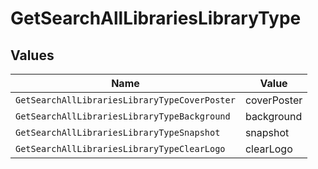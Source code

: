 # GetSearchAllLibrariesLibraryType


## Values

| Name                                          | Value                                         |
| --------------------------------------------- | --------------------------------------------- |
| `GetSearchAllLibrariesLibraryTypeCoverPoster` | coverPoster                                   |
| `GetSearchAllLibrariesLibraryTypeBackground`  | background                                    |
| `GetSearchAllLibrariesLibraryTypeSnapshot`    | snapshot                                      |
| `GetSearchAllLibrariesLibraryTypeClearLogo`   | clearLogo                                     |